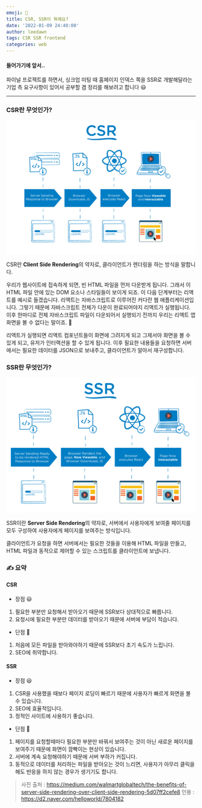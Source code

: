 ```yaml
---
emoji: 🧐
title: CSR, SSR이 뭐예요?
date: '2022-01-09 24:40:00'
author: leedawn
tags: CSR SSR frontend
categories: web
---
```


#### 들어가기에 앞서..

파이널 프로젝트를 하면서, 싱크업 미팅 때 홈페이지 인덱스 쪽을 SSR로 개발해달라는 기업 측 요구사항이 있어서 공부할 겸 정리를 해보려고 합니다 😃

---

### CSR란 무엇인가?

![](../../assets/csr.png)

CSR란 **Client Side Rendering**의 약자로, 클라이언트가 렌더링을 하는 방식을 말합니다.

우리가 웹사이트에 접속하게 되면, 빈 HTML 파일을 먼저 다운받게 됩니다. 그래서 이 HTML 파일 안에 있는 DOM 요소나 스타일들이 보이게 되죠.
이 다음 단계부터는 리액트를 예시로 들겠습니다. 리액트는 자바스크립트로 이루어진 커다란 웹 애플리케이션입니다. 그렇기 때문에 자바스크립트 전체가 다운이 완료되어야지 리액트가 실행됩니다. 이후 한마디로 전체 자바스크립트 파일이 다운되어서 실행되기 전까지 우리는 리액트 앱 화면을 볼 수 없다는 말이죠. 🥲

리액트가 실행되면 리액트 컴포넌트들이 화면에 그려지게 되고 그제서야 화면을 볼 수 있게 되고, 유저가 인터랙션을 할 수 있게 됩니다. 이후 필요한 내용들을 요청하면 서버에서는 필요한 데이터를 JSON으로 보내주고, 클라이언트가 알아서 재구성합니다.

### SSR란 무엇인가?

![](../../assets/ssr.png)

SSR이란 **Server Side Rendering**의 약자로, 서버에서 사용자에게 보여줄 페이지를 모두 구성하여 사용자에게 페이지를 보여주는 방식입니다.

클라이언트가 요청을 하면 서버에서는 필요한 것들을 이용해 HTML 파일을 만들고, HTML 파일과 동적으로 제어할 수 있는 스크립트를 클라이언트에 보냅니다.

### ✍️ 요약

#### CSR

- 장점 😃

1. 필요한 부분만 요청해서 받아오기 때문에 SSR보다 상대적으로 빠릅니다.
2. 요청시에 필요한 부분만 데이터를 받아오기 때문에 서버에 부담이 적습니다.

- 단점 🥲

1. 처음에 모든 파일을 받아와야하기 때문에 SSR보다 초기 속도가 느립니다.
2. SEO에 취약합니다.

#### SSR

- 장점 😃

1. CSR을 사용했을 때보다 페이지 로딩이 빠르기 때문에 사용자가 빠르게 화면을 볼 수 있습니다.
2. SEO에 효율적입니다.
3. 정적인 사이트에 사용하기 좋습니다.

- 단점 🥲

1. 페이지를 요청할때마다 필요한 부분만 바꿔서 보여주는 것이 아닌 새로운 페이지를 보여주기 때문에 화면이 깜빡이는 현상이 있습니다.
2. 서버에 계속 요청해야하기 때문에 서버 부하가 커집니다.
3. 동적으로 데이터를 처리하는 파일을 받아오는 것이 느리면, 사용자가 아무리 클릭을 해도 반응을 하지 않는 경우가 생기기도 합니다.

> 사진 출처 : https://medium.com/walmartglobaltech/the-benefits-of-server-side-rendering-over-client-side-rendering-5d07ff2cefe8 인용 : https://d2.naver.com/helloworld/7804182

```toc

```
